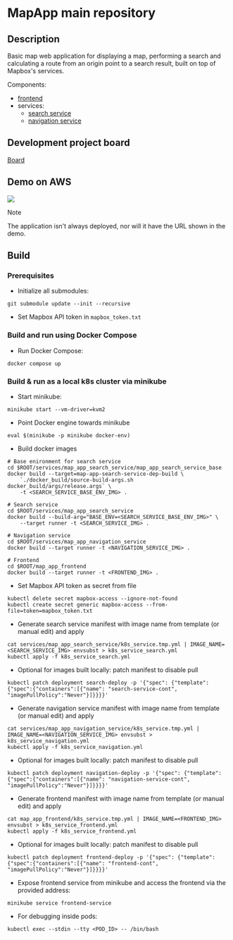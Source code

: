 # MapApp main repository

## Description
Basic map web application for displaying a map, performing a search and calculating a route from an origin point to a search result, built on top of Mapbox's services.

Components:
- [frontend](map_app_frontend/README.md)
- services:
    - [search service](services/map_app_search_service/README.md)
    - [navigation service](services/map_app_navigation_service/README.md)

## Development project board
 [Board](ttps://github.com/users/danimihalca/projects/1)

## Demo on AWS
![](demo.gif)

> [!NOTE]
> The application isn't always deployed, nor will it have the URL shown in the demo.


## Build
### Prerequisites

* Initialize all submodules:

```
git submodule update --init --recursive
```

* Set Mapbox API token in `mapbox_token.txt`


### Build and run using Docker Compose


* Run Docker Compose:

```
docker compose up
```

### Build & run as a local k8s cluster via minikube

* Start minikube:

```
minikube start --vm-driver=kvm2
```
* Point Docker engine towards minikube

```
eval $(minikube -p minikube docker-env)
```

* Build docker images

```
# Base enironment for search service
cd $ROOT/services/map_app_search_service/map_app_search_service_base
docker build --target=map-app-search-service-dep-build \
    `./docker_build/source-build-args.sh docker_build/args/release.args` \
    -t <SEARCH_SERVICE_BASE_ENV_IMG> .

# Search service
cd $ROOT/services/map_app_search_service
docker build --build-arg="BASE_ENV=<SEARCH_SERVICE_BASE_ENV_IMG>" \
    --target runner -t <SEARCH_SERVICE_IMG> .

# Navigation service
cd $ROOT/services/map_app_navigation_service
docker build --target runner -t <NAVIGATION_SERVICE_IMG> .

# Frontend
cd $ROOT/map_app_frontend
docker build --target runner -t <FRONTEND_IMG> .
```

* Set Mapbox API token as secret from file

```
kubectl delete secret mapbox-access --ignore-not-found
kubectl create secret generic mapbox-access --from-file=token=mapbox_token.txt
```

* Generate search service manifest with image name from template (or manual edit) and apply

```
cat services/map_app_search_service/k8s_service.tmp.yml | IMAGE_NAME=<SEARCH_SERVICE_IMG> envsubst > k8s_service_search.yml
kubectl apply -f k8s_service_search.yml
```

* Optional for images built locally: patch manifest to disable pull

```
kubectl patch deployment search-deploy -p '{"spec": {"template": {"spec":{"containers":[{"name": "search-service-cont", "imagePullPolicy":"Never"}]}}}}'
```

* Generate navigation service manifest with image name from template (or manual edit) and apply

```
cat services/map_app_navigation_service/k8s_service.tmp.yml | IMAGE_NAME=<NAVIGATION_SERVICE_IMG> envsubst > k8s_service_navigation.yml
kubectl apply -f k8s_service_navigation.yml
```

* Optional for images built locally: patch manifest to disable pull

```
kubectl patch deployment navigation-deploy -p '{"spec": {"template": {"spec":{"containers":[{"name": "navigation-service-cont", "imagePullPolicy":"Never"}]}}}}'
```

* Generate frontend manifest with image name from template (or manual edit) and apply

```
cat map_app_frontend/k8s_service.tmp.yml | IMAGE_NAME=<FRONTEND_IMG> envsubst > k8s_service_frontend.yml
kubectl apply -f k8s_service_frontend.yml
```

* Optional for images built locally: patch manifest to disable pull

```
kubectl patch deployment frontend-deploy -p '{"spec": {"template": {"spec":{"containers":[{"name": "frontend-cont", "imagePullPolicy":"Never"}]}}}}'
```

* Expose frontend service from minikube and access the frontend via the provided address:

```
minikube service frontend-service
```

* For debugging inside pods:

```
kubectl exec --stdin --tty <POD_ID> -- /bin/bash
```